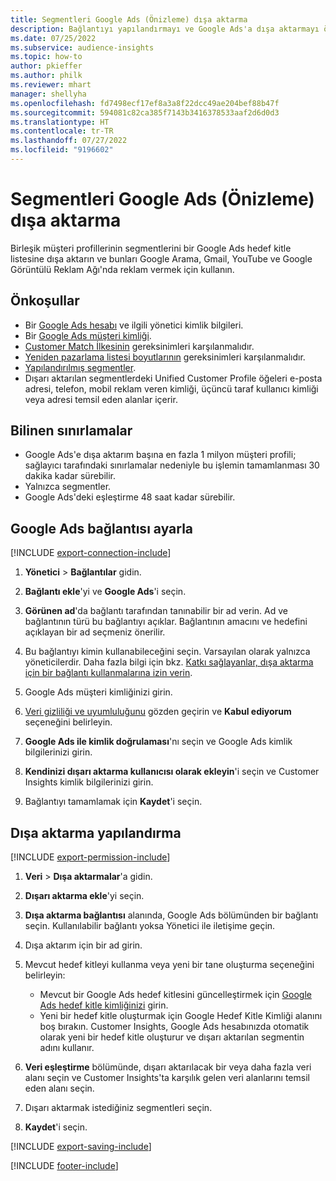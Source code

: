 ```yaml
---
title: Segmentleri Google Ads (Önizleme) dışa aktarma
description: Bağlantıyı yapılandırmayı ve Google Ads'a dışa aktarmayı öğrenin.
ms.date: 07/25/2022
ms.subservice: audience-insights
ms.topic: how-to
author: pkieffer
ms.author: philk
ms.reviewer: mhart
manager: shellyha
ms.openlocfilehash: fd7498ecf17ef8a3a8f22dcc49ae204bef88b47f
ms.sourcegitcommit: 594081c82ca385f7143b3416378533aaf2d6d0d3
ms.translationtype: HT
ms.contentlocale: tr-TR
ms.lasthandoff: 07/27/2022
ms.locfileid: "9196602"
---
```

# <a name="export-segments-to-google-ads-preview"></a>Segmentleri Google Ads (Önizleme) dışa aktarma

Birleşik müşteri profillerinin segmentlerini bir Google Ads hedef kitle listesine dışa aktarın ve bunları Google Arama, Gmail, YouTube ve Google Görüntülü Reklam Ağı'nda reklam vermek için kullanın.

## <a name="prerequisites"></a>Önkoşullar

- Bir [Google Ads hesabı](https://ads.google.com/) ve ilgili yönetici kimlik bilgileri.
- Bir [Google Ads müşteri kimliği](https://support.google.com/google-ads/answer/1704344).
- [Customer Match İlkesinin](https://support.google.com/adspolicy/answer/6299717) gereksinimleri karşılanmalıdır.
- [Yeniden pazarlama listesi boyutlarının](https://support.google.com/google-ads/answer/7558048) gereksinimleri karşılanmalıdır.
- [Yapılandırılmış segmentler](segments.md).
- Dışarı aktarılan segmentlerdeki Unified Customer Profile öğeleri e-posta adresi, telefon, mobil reklam veren kimliği, üçüncü taraf kullanıcı kimliği veya adresi temsil eden alanlar içerir.

## <a name="known-limitations"></a>Bilinen sınırlamalar

- Google Ads'e dışa aktarım başına en fazla 1 milyon müşteri profili; sağlayıcı tarafındaki sınırlamalar nedeniyle bu işlemin tamamlanması 30 dakika kadar sürebilir.
- Yalnızca segmentler.
- Google Ads'deki eşleştirme 48 saat kadar sürebilir.

## <a name="set-up-connection-to-google-ads"></a>Google Ads bağlantısı ayarla

[!INCLUDE [export-connection-include](includes/export-connection-admn.md)]

1. **Yönetici** > **Bağlantılar** gidin.

1. **Bağlantı ekle**'yi ve **Google Ads**'i seçin.

1. **Görünen ad**'da bağlantı tarafından tanınabilir bir ad verin. Ad ve bağlantının türü bu bağlantıyı açıklar. Bağlantının amacını ve hedefini açıklayan bir ad seçmeniz önerilir.

1. Bu bağlantıyı kimin kullanabileceğini seçin. Varsayılan olarak yalnızca yöneticilerdir. Daha fazla bilgi için bkz. [Katkı sağlayanlar, dışa aktarma için bir bağlantı kullanmalarına izin verin](connections.md#allow-contributors-to-use-a-connection-for-exports).

1. Google Ads müşteri kimliğinizi girin.

1. [Veri gizliliği ve uyumluluğunu](connections.md#data-privacy-and-compliance) gözden geçirin ve **Kabul ediyorum** seçeneğini belirleyin.

1. **Google Ads ile kimlik doğrulaması**'nı seçin ve Google Ads kimlik bilgilerinizi girin.

1. **Kendinizi dışarı aktarma kullanıcısı olarak ekleyin**'i seçin ve Customer Insights kimlik bilgilerinizi girin.

1. Bağlantıyı tamamlamak için **Kaydet**'i seçin.

## <a name="configure-an-export"></a>Dışa aktarma yapılandırma

[!INCLUDE [export-permission-include](includes/export-permission.md)]

1. **Veri** > **Dışa aktarmalar**'a gidin.

1. **Dışarı aktarma ekle**'yi seçin.

1. **Dışa aktarma bağlantısı** alanında, Google Ads bölümünden bir bağlantı seçin. Kullanılabilir bağlantı yoksa Yönetici ile iletişime geçin.

1. Dışa aktarım için bir ad girin.

1. Mevcut hedef kitleyi kullanma veya yeni bir tane oluşturma seçeneğini belirleyin:
   - Mevcut bir Google Ads hedef kitlesini güncelleştirmek için [Google Ads hedef kitle kimliğinizi](https://support.google.com/google-ads/answer/7558048?hl=en#:~:text=Audience%20lists%20is%20a%20section,Display%20Network%20through%20remarketing%20campaigns) girin.
   - Yeni bir hedef kitle oluşturmak için Google Hedef Kitle Kimliği alanını boş bırakın. Customer Insights, Google Ads hesabınızda otomatik olarak yeni bir hedef kitle oluşturur ve dışarı aktarılan segmentin adını kullanır.

1. **Veri eşleştirme** bölümünde, dışarı aktarılacak bir veya daha fazla veri alanı seçin ve Customer Insights'ta karşılık gelen veri alanlarını temsil eden alanı seçin.

1. Dışarı aktarmak istediğiniz segmentleri seçin.

1. **Kaydet**'i seçin.

[!INCLUDE [export-saving-include](includes/export-saving.md)]

[!INCLUDE [footer-include](includes/footer-banner.md)]

